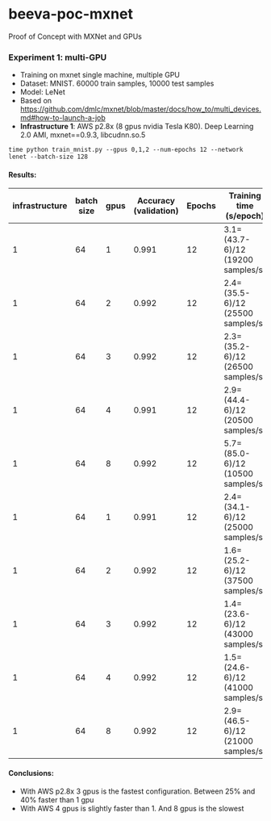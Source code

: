 # beeva-poc-mxnet
Proof of Concept with MXNet and GPUs

### Experiment 1: multi-GPU

* Training on mxnet single machine, multiple GPU
* Dataset: MNIST. 60000 train samples, 10000 test samples
* Model: LeNet
* Based on https://github.com/dmlc/mxnet/blob/master/docs/how_to/multi_devices.md#how-to-launch-a-job
* **Infrastructure 1**: AWS p2.8x (8 gpus nvidia Tesla K80). Deep Learning 2.0 AMI, mxnet==0.9.3, libcudnn.so.5

```
time python train_mnist.py --gpus 0,1,2 --num-epochs 12 --network lenet --batch-size 128
```


#### Results:

| infrastructure | batch size | gpus | Accuracy (validation) | Epochs | Training time (s/epoch)
| --- | --- | --- | --- | --- | ---
| 1 | 64 | 1 | 0.991 | 12 | 3.1=(43.7-6)/12 (19200 samples/s) 
| 1 | 64 | 2 | 0.992 | 12 | 2.4=(35.5-6)/12 (25500 samples/s)
| 1 | 64 | 3 | 0.992 | 12 | 2.3=(35.2-6)/12 (26500 samples/s)
| 1 | 64 | 4 | 0.991 | 12 | 2.9=(44.4-6)/12 (20500 samples/s)
| 1 | 64 | 8 | 0.992 | 12 | 5.7=(85.0-6)/12 (10500 samples/s)
| 1 | 64 | 1 | 0.991 | 12 | 2.4=(34.1-6)/12 (25000 samples/s) 
| 1 | 64 | 2 | 0.992 | 12 | 1.6=(25.2-6)/12 (37500 samples/s)
| 1 | 64 | 3 | 0.992 | 12 | 1.4=(23.6-6)/12 (43000 samples/s)
| 1 | 64 | 4 | 0.992 | 12 | 1.5=(24.6-6)/12 (41000 samples/s)
| 1 | 64 | 8 | 0.992 | 12 | 2.9=(46.5-6)/12 (21000 samples/s)


#### Conclusions: 
* With AWS p2.8x 3 gpus is the fastest configuration. Between 25% and 40% faster than 1 gpu
* With AWS 4 gpus is slightly faster than 1. And 8 gpus is the slowest


